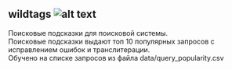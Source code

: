 ## wildtags ![alt text](https://avatars.mds.yandex.net/get-zen_doc/99101/pub_5d592b1fddfef600af5475b5_5d592b5e44742600ad5bfdfe/scale_1200.png)
Поисковые подсказки для поисковой системы.  
Поисковые подсказки выдают топ 10 популярных запросов с исправлением ошибок и транслитерации.   
Обучено на списке запросов из файла data/query_popularity.csv

